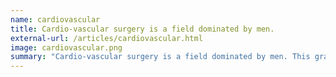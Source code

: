 ```yaml
---
name: cardiovascular
title: Cardio-vascular surgery is a field dominated by men.
external-url: /articles/cardiovascular.html
image: cardiovascular.png
summary: "Cardio-vascular surgery is a field dominated by men. This graphic shows doctors in the field by year of qualification."
---
```

